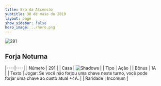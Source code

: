```yaml
---
title: Era da Ascensão
subtitle: 30 de maio de 2019
layout: page
show_sidebar: false
hero_image: ../hero.png
---
```


![291](https://cdn.keyforgegame.com/media/card_front/pt/435_291_C9384W8R9Q57_pt.png)

## Forja Noturna

|----|----|
| Número | 291 |
| Casa | ![Shadows](https://archonarcana.com/images/thumb/e/ee/Shadows.png/22px-Shadows.png "Sombras") |
| Tipo | Ação |
| Bônus | 1A |
| Texto | Jogar: Se você não forjou uma chave neste turno, você pode forjar uma chave ao custo atual +4A. |
| Raridade | Incomum |
